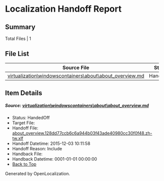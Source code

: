 # <a name='report-top'></a> Localization Handoff Report

## Summary
 Total Files | 1

## File List
 Source File | Status | Details 
 ----------- | ------ | ------- 
 [virtualization\windowscontainers\about\about_overview.md](https://github.com/OpenLocalizationOrg/hyperVTest/blob/c3ab82400eb331812b970be7de326ac9734856aa/virtualization/windowscontainers/about/about_overview.md) | HandedOff | [Details](#b61f03ec234434bf2260ef1d706b60648d333f2b198)

## Item Details
##### <a name='b61f03ec234434bf2260ef1d706b60648d333f2b198'></a> Source: [virtualization\windowscontainers\about\about_overview.md](https://github.com/OpenLocalizationOrg/hyperVTest/blob/c3ab82400eb331812b970be7de326ac9734856aa/virtualization/windowscontainers/about/about_overview.md)
* Status: HandedOff
* Target File: 
* Handoff File: [about_overview.128dd77ccb6c6a944b03f43ade40980cc30f0f48.zh-tw.xlf](https://github.com/OpenLocalizationOrg/olhandoff/blob/d9f3332becbcc74c0522d0dbda12fbb274c449f0/ol-handoff/OpenLocalizationOrg/hyperVTest.zh-tw/master/about_overview.128dd77ccb6c6a944b03f43ade40980cc30f0f48.zh-tw.xlf)
* Handoff Datetime: 2015-12-03 10:11:58
* Handoff Reason: Include
* Handback File: 
* Handback Datetime: 0001-01-01 00:00:00
* [Back to Top](#report-top)


Generated by OpenLocalization.
